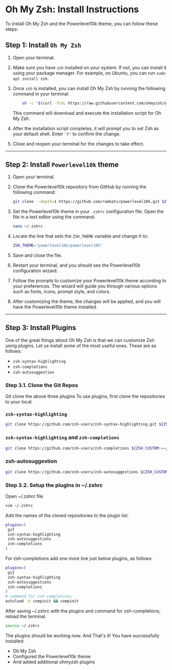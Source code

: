 # Oh My Zsh: Install Instructions

To install Oh My Zsh and the Powerlevel10k theme, you can follow these steps:

## Step 1: Install `Oh My Zsh`

1. Open your terminal.
2. Make sure you have `zsh` installed on your system. If not, you can install it using your package manager. For example, on Ubuntu, you can run `sudo apt install zsh`.
3. Once `zsh` is installed, you can install Oh My Zsh by running the following command in your terminal:

    ```bash
        sh -c "$(curl -fsSL https://raw.githubusercontent.com/ohmyzsh/ohmyzsh/master/tools/install.sh)"
    ```

    This command will download and execute the installation script for Oh My Zsh.

4. After the installation script completes, it will prompt you to set Zsh as your default shell. Enter `'Y'` to confirm the change.

5. Close and reopen your terminal for the changes to take effect.

---

## Step 2: Install `Powerlevel10k` theme

1. Open your terminal.

2. Clone the Powerlevel10k repository from GitHub by running the following command:

    ```bash
    git clone --depth=1 https://github.com/romkatv/powerlevel10k.git $ZSH_CUSTOM/themes/powerlevel10k
    ```

3. Set the Powerlevel10k theme in your `.zshrc` configuration file. Open the file in a text editor using the command:

    ```bash
    nano ~/.zshrc
    ```

4. Locate the line that sets the `ZSH_THEME` variable and change it to:

    ```bash
    ZSH_THEME="powerlevel10k/powerlevel10k"
    ```

5. Save and close the file.
6. Restart your terminal, and you should see the Powerlevel10k configuration wizard.
7. Follow the prompts to customize your Powerlevel10k theme according to your preferences. The wizard will guide you through various options such as fonts, icons, prompt style, and colors.
8. After customizing the theme, the changes will be applied, and you will have the Powerlevel10k theme installed.

---

## Step 3: Install Plugins

One of the great things about Oh My Zsh is that we can customize Zsh using plugins. Let us install some of the most useful ones. These are as follows:

* `zsh-syntax-highlighting`
* `zsh-completions`
* `zsh-autosuggestion`

### Step 3.1. Clone the Git Repos

Git clone the above three plugins
To use plugins, first clone the repositories to your local.

### `zsh-syntax-highlighting`

```bash
git clone https://github.com/zsh-users/zsh-syntax-highlighting.git ${ZSH_CUSTOM:-~/.oh-my-zsh/custom}/plugins/
```

### `zsh-syntax-highlighting` and `zsh-completions`

```bash
git clone https://github.com/zsh-users/zsh-completions ${ZSH_CUSTOM:=~/.oh-my-zsh/custom}/plugins/zsh-completions
```

### zsh-autosuggestion

```bash
git clone https://github.com/zsh-users/zsh-autosuggestions ${ZSH_CUSTOM:-~/.oh-my-zsh/custom}/plugins/
```

### Step 3.2. Setup the plugins in ~/.zshrc

Open ~/.zshrc file

```bash
vim ~/.zshrc
```

Add the names of the cloned repositories to the plugin list.

```bash
plugins=(
 git
 zsh-syntax-highlighting
 zsh-autosuggestions
 zsh-completions
)
```

For zsh-completions add one more line just below plugins, as follows:

```bash
plugins=(
 git
 zsh-syntax-highlighting
 zsh-autosuggestions
 zsh-completions
)
# command for zsh-completions
autoload -U compinit && compinit
```

After saving ~/.zshrc with the plugins and command for zsh-completions, reload the terminal.

```bash
source ~/.zshrc
```

The plugins should be working now. And That's it! You have successfully installed:

* Oh My Zsh
* Configured the Powerlevel10k theme
* And added additional ohmyzsh plugins
